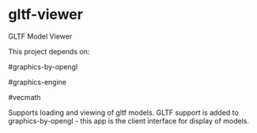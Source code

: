 # gltf-viewer

GLTF Model Viewer

This project depends on:

#graphics-by-opengl

#graphics-engine

#vecmath

Supports loading and viewing of gltf models.
GLTF support is added to graphics-by-opengl - this app is the client interface for display of models.



